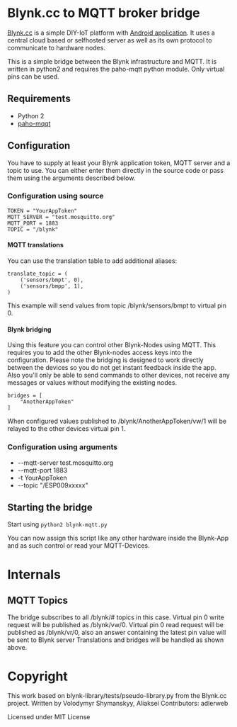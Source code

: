 # Blynk.cc to MQTT broker bridge

[Blynk.cc](http://blynk.cc/) is a simple DIY-IoT platform with [Android application](https://play.google.com/store/apps/details?id=cc.blynk). It uses a central cloud based or selfhosted server as well as its own protocol to communicate to hardware nodes.

This is a simple bridge between the Blynk infrastructure and MQTT. It is written in python2 and requires the paho-mqtt python module. Only virtual pins can be used.

## Requirements

- Python 2
- [paho-mqqt](https://pypi.python.org/pypi/paho-mqtt)

## Configuration

You have to supply at least your Blynk application token, MQTT server and a topic to use. You can either enter them directly in the source code or pass them using the arguments described below.

### Configuration using source

```
TOKEN = "YourAppToken"
MQTT_SERVER = "test.mosquitto.org"
MQTT_PORT = 1883
TOPIC = "/blynk"
```

#### MQTT translations
You can use the translation table to add additional aliases:
```
translate_topic = (
	('sensors/bmpt', 0),
	('sensors/bmpp', 1),
)
```
This example will send values from topic /blynk/sensors/bmpt to virtual pin 0.

#### Blynk bridging

Using this feature you can control other Blynk-Nodes using MQTT. This requires you to add the other Blynk-nodes access keys into the configuration. Please note the bridging is designed to work directly between the devices so you do not get instant feedback inside the app. Also you'll only be able to send commands to other devices, not receive any messages or values without modifying the existing nodes.

```
bridges = [
	"AnotherAppToken"
]
```

When configured values published to /blynk/AnotherAppToken/vw/1 will be relayed to the other devices virtual pin 1.

### Configuration using arguments

 - --mqtt-server test.mosquitto.org
 - --mqtt-port 1883
 - -t YourAppToken
 - --topic "/ESP009xxxxx"

## Starting the bridge

Start using ```python2 blynk-mqtt.py```

You can now assign this script like any other hardware inside the Blynk-App and as such control or read your MQTT-Devices.

# Internals

## MQTT Topics

The bridge subscribes to all /blynk/# topics in this case.
Virtual pin 0 write request will be published as /blynk/vw/0.
Virtual pin 0 read request will be published as /blynk/vr/0, also an answer containing the latest pin value will be sent to Blynk server
Translations and bridges will be handled as shown above.

# Copyright

This work based on blynk-library/tests/pseudo-library.py from the Blynk.cc project.
Written by Volodymyr Shymanskyy, Aliaksei
Contributors: adlerweb

Licensed under MIT License

